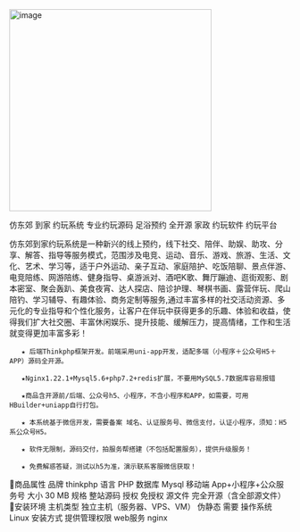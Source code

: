 <img width="362" alt="image" src="https://github.com/chenchuanwena/ywxt/assets/7508749/b178b0aa-b9f2-4e7c-90bb-b0afb28892d8">

仿东郊 到家 约玩系统 专业约玩源码 足浴预约 全开源 家政 约玩软件 约玩平台

仿东郊到家约玩系统是一种新兴的线上预约，线下社交、陪伴、助娱、助攻、分享、解答、指导等服务模式，范围涉及电竞、运动、音乐、游戏、旅游、生活、文化、艺术、学习等，适于户外运动、亲子互动、家庭陪护、吃饭陪聊、景点伴游、电竞陪练、网游陪练、健身指导、桌游派对、酒吧K歌、舞厅蹦迪、逛街观影、剧本密室、聚会轰趴、美食夜宵、达人探店、陪诊护理、琴棋书画、露营伴玩、爬山陪钓、学习辅导、有趣体验、商务定制等服务,通过丰富多样的社交活动资源、多元化的专业指导和个性化服务，让客户在伴玩中获得更多的乐趣、体验和收益，使得我们扩大社交圈、丰富休闲娱乐、提升技能、缓解压力，提高情绪，工作和生活就变得更加丰富多彩！

       ★ 后端Thinkphp框架开发。前端采用uni-app开发，适配多端（小程序＋公众号H5＋APP）源码全开源。

       ★Nginx1.22.1+Mysql5.6+php7.2+redis扩展，不要用MySQL5.7数据库容易报错

       ★商品含开源前/后端、公众号h5、小程序，不含小程序和APP，如需要，可用HBuilder+uniapp自行打包。

       ★ 本系统基于微信开发，需要备案 域名、认证服务号、微信支付，认证小程序，须知：H5系公众号H5。

       ★ 软件无限制，源码交付，拍服务帮搭建（不包括配置服务），提供升级服务！

       ★ 免费解惑答疑，测试以h5为准，演示联系客服微信获取！


商品属性
品牌
thinkphp
语言
PHP
数据库
Mysql
移动端
App+小程序+公众服务号
大小
30 MB
规格
整站源码
授权
免授权
源文件
完全开源（含全部源文件）
安装环境
主机类型
独立主机（服务器、VPS、VM）
伪静态
需要
操作系统
Linux
安装方式
提供管理权限
web服务
nginx
